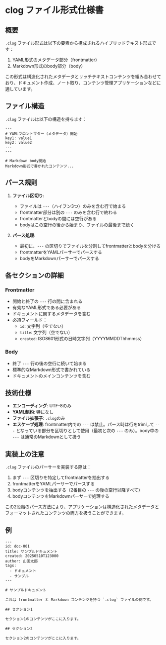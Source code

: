 # clog ファイル形式仕様書

## 概要

`.clog` ファイル形式は以下の要素から構成されるハイブリッドテキスト形式です：

1. YAML形式のメタデータ部分（frontmatter）
2. Markdown形式のbody部分（body）

この形式は構造化されたメタデータとリッチテキストコンテンツを組み合わせており、ドキュメント作成、ノート取り、コンテンツ管理アプリケーションなどに適しています。

## ファイル構造

`.clog` ファイルは以下の構造を持ちます：

```
---
# YAMLフロントマター（メタデータ）開始
key1: value1
key2: value2
...
---

# Markdown body開始
Markdown形式で書かれたコンテンツ...
```

## パース規則

1. **ファイル区切り**:

   - ファイルは `---`（ハイフン3つ）のみを含む行で始まる
   - frontmatter部分は別の `---` のみを含む行で終わる
   - frontmatterとbodyの間には空行がある
   - bodyはこの空行の後から始まり、ファイルの最後まで続く

2. **パース処理**:
   - 最初に、`---` の区切りでファイルを分割してfrontmatterとbodyを分ける
   - frontmatterをYAMLパーサーでパースする
   - bodyをMarkdownパーサーでパースする

## 各セクションの詳細

### Frontmatter

- 開始と終了の `---` 行の間に含まれる
- 有効なYAML形式である必要がある
- ドキュメントに関するメタデータを含む
- 必須フィールド：
  - `id`: 文字列（空でない）
  - `title`: 文字列（空でない）
  - `created`: ISO8601形式の日時文字列（YYYYMMDDThhmmss）

### Body

- 終了 `---` 行の後の空行に続いて始まる
- 標準的なMarkdown形式で書かれている
- ドキュメントのメインコンテンツを含む

## 技術仕様

- **エンコーディング**: UTF-8のみ
- **YAML制約**: 特になし
- **ファイル拡張子**: `.clog`のみ
- **エスケープ処理**: frontmatter内での `---` は禁止。パース時は行をtrimして `---` となっている部分を区切りとして使用（最初と次の `---` のみ）。body中の `---` は通常のMarkdownとして扱う

## 実装上の注意

`.clog` ファイルのパーサーを実装する際は：

1. まず `---` 区切りを特定してfrontmatterを抽出する
2. frontmatterをYAMLパーサーでパースする
3. bodyコンテンツを抽出する（2番目の `---` の後の空行以降すべて）
4. bodyコンテンツをMarkdownパーサーで処理する

この2段階のパース方法により、アプリケーションは構造化されたメタデータとフォーマットされたコンテンツの両方を扱うことができます。

## 例

```
---
id: doc-001
title: サンプルドキュメント
created: 20250510T123000
author: 山田太郎
tags:
  - ドキュメント
  - サンプル
---

# サンプルドキュメント

これは frontmatter と Markdown コンテンツを持つ `.clog` ファイルの例です。

## セクション1

セクション1のコンテンツがここに入ります。

## セクション2

セクション2のコンテンツがここに入ります。
```
